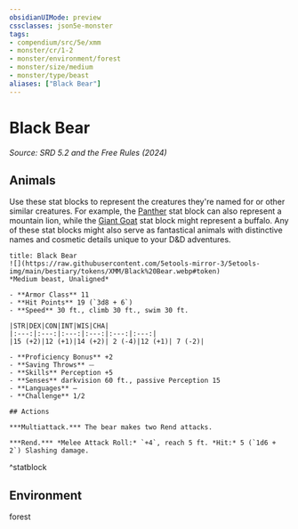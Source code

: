 ```yaml
---
obsidianUIMode: preview
cssclasses: json5e-monster
tags:
- compendium/src/5e/xmm
- monster/cr/1-2
- monster/environment/forest
- monster/size/medium
- monster/type/beast
aliases: ["Black Bear"]
---
```

# Black Bear
*Source: SRD 5.2 and the Free Rules (2024)*  

## Animals

Use these stat blocks to represent the creatures they're named for or other similar creatures. For example, the [Panther](panther-xmm.md) stat block can also represent a mountain lion, while the [Giant Goat](giant-goat-xmm.md) stat block might represent a buffalo. Any of these stat blocks might also serve as fantastical animals with distinctive names and cosmetic details unique to your D&D adventures.

```ad-statblock
title: Black Bear
![](https://raw.githubusercontent.com/5etools-mirror-3/5etools-img/main/bestiary/tokens/XMM/Black%20Bear.webp#token)
*Medium beast, Unaligned*

- **Armor Class** 11
- **Hit Points** 19 (`3d8 + 6`)
- **Speed** 30 ft., climb 30 ft., swim 30 ft.

|STR|DEX|CON|INT|WIS|CHA|
|:---:|:---:|:---:|:---:|:---:|:---:|
|15 (+2)|12 (+1)|14 (+2)| 2 (-4)|12 (+1)| 7 (-2)|

- **Proficiency Bonus** +2
- **Saving Throws** ⏤
- **Skills** Perception +5
- **Senses** darkvision 60 ft., passive Perception 15
- **Languages** —
- **Challenge** 1/2

## Actions

***Multiattack.*** The bear makes two Rend attacks.

***Rend.*** *Melee Attack Roll:* `+4`, reach 5 ft. *Hit:* 5 (`1d6 + 2`) Slashing damage.
```
^statblock

## Environment

forest